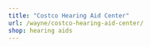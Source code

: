 ```yaml
---
title: "Costco Hearing Aid Center"
url: /wayne/costco-hearing-aid-center/
shop: hearing aids
---
```

